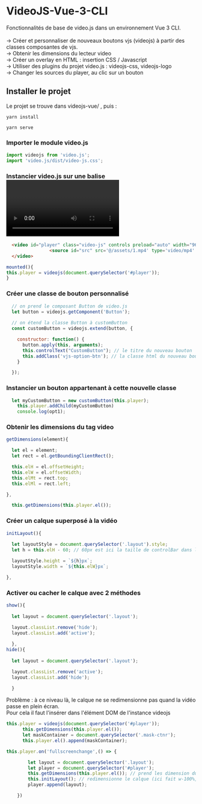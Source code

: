 # VideoJS-Vue-3-CLI

Fonctionnalités de base de video.js dans un environnement Vue 3 CLI.<br/><br/>
  -> Créer et personnaliser de nouveaux boutons vjs (videojs) à partir des classes composantes de vjs.<br/>
  -> Obtenir les dimensions du lecteur video<br/>
  -> Créer un overlay en HTML : insertion CSS / Javascript <br/>
  -> Utiliser des plugins du projet video.js : videojs-css, videojs-logo <br/>
  -> Changer les sources du player, au clic sur un bouton <br/>
  
 ## Installer le projet
  
 Le projet se trouve dans videojs-vue/ , puis : 
    
```
yarn install
```
```
yarn serve
```

### Importer le module video.js 
```js
import videojs from 'video.js';
import 'video.js/dist/video-js.css';
```
### Instancier video.js sur une balise <video>
  
```html
  <video id="player" class="video-js" controls preload="auto" width="960" height="505" data-setup="{}">
                <source id="src" src='@/assets/1.mp4' type='video/mp4' />
  </video>
```
  
```js
mounted(){
this.player = videojs(document.querySelector('#player'));
}
```
  
### Créer une classe de bouton personnalisé 

```js
  // on prend le composant Button de video.js
  let button = videojs.getComponent('Button');
  
  // on étend la classe Button à customButton
  const customButton = videojs.extend(button, {

    constructor: function() {
      button.apply(this, arguments);
      this.controlText("CustomButton"); // le titre du nouveau bouton
      this.addClass('vjs-option-btn'); // la classe html du nouveau bouton
    }

  });
```
  
### Instancier un bouton appartenant à cette nouvelle classe 
  
```js
  let myCustomButton = new customButton(this.player);
    this.player.addChild(myCustomButton)
    console.log(opt1);
```
  
### Obtenir les dimensions du tag video 
  
```js
getDimensions(element){

  let el = element;
  let rect = el.getBoundingClientRect();

  this.elH = el.offsetHeight;
  this.elW = el.offsetWidth;
  this.elMt = rect.top;
  this.elMl = rect.left;

},
```
```js
  this.getDimensions(this.player.el());
```

### Créer un calque superposé à la vidéo 
  
```js
initLayout(){
  
  let layoutStyle = document.querySelector('.layout').style;
  let h = this.elH - 60; // 60px est ici la taille de controlBar dans le lecteur vidéo

  layoutStyle.height = `${h}px`;
  layoutStyle.width = `${this.elW}px`;

},
```
### Activer ou cacher le calque avec 2 méthodes
```js
show(){
  
  let layout = document.querySelector('.layout');

  layout.classList.remove('hide');
  layout.classList.add('active');
  
  },
hide(){
  
  let layout = document.querySelector('.layout');

  layout.classList.remove('active');
  layout.classList.add('hide');
  
  }
```
  
Problème : à ce niveau là, le calque ne se redimensionne  pas quand la vidéo passe en plein écran.<br />
Pour cela il faut l'insérer dans l'élément DOM de l'instance videojs
 
```js
this.player = videojs(document.querySelector('#player'));
      this.getDimensions(this.player.el());
      let maskContainer = document.querySelector('.mask-ctnr');
      this.player.el().append(maskContainer);
```
  
```js
this.player.on('fullscreenchange',() => {

        let layout = document.querySelector('.layout');
        let player = document.querySelector('#player');
        this.getDimensions(this.player.el()); // prend les dimension du player ( plein écran ) 
        this.initLayout(); // redimensionne le calque (ici fait w-100%, h-100% du player)
        player.append(layout);

    })
``` 
  
  
